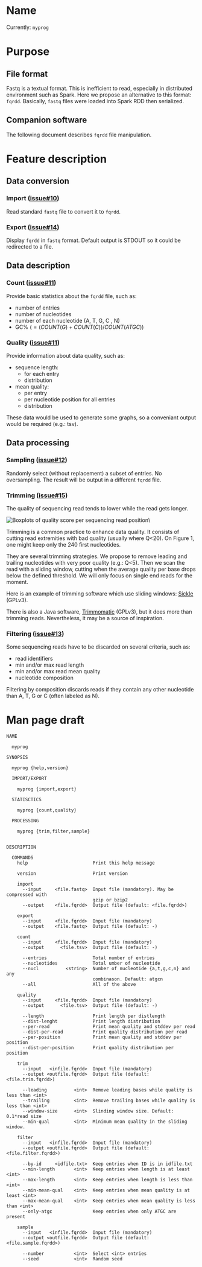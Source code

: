 # Name

Currently: `myprog`

# Purpose

## File format

Fastq is a textual format. This is inefficient to read, especially in distributed environment such as Spark.
Here we propose an alternative to this format: `fqrdd`. Basically, `fastq` files were loaded into Spark RDD then serialized.

## Companion software

The following document describes `fqrdd` file manipulation.


# Feature description

## Data conversion

### Import ([issue#10](https://github.com/keuv-grvl/fastq-serializer/issues/10))

Read standard `fastq` file to convert it to `fqrdd`.


### Export ([issue#14](https://github.com/keuv-grvl/fastq-serializer/issues/14))

Display `fqrdd` in `fastq` format. Default output is STDOUT so it could be redirected to a file.


## Data description

### Count ([issue#11](https://github.com/keuv-grvl/fastq-serializer/issues/11))

Provide basic statistics about the `fqrdd` file, such as:

- number of entries
- number of nucleotides
- number of each nucleotide (A, T, G, C , N)
- GC% ($= (COUNT(G) + COUNT(C)) / COUNT(ATGC)$)

### Quality ([issue#11](https://github.com/keuv-grvl/fastq-serializer/issues/11))

Provide information about data quality, such as:

- sequence length:
  - for each entry
  - distribution
- mean quality:
  - per entry
  - per nucleotide position for all entries
  - distribution

These data would be used to generate some graphs, so a conveniant output would be required (e.g.: tsv).


## Data processing

### Sampling ([issue#12](https://github.com/keuv-grvl/fastq-serializer/issues/12))

Randomly select (without replacement) a subset of entries. No oversampling.
The result will be output in a different `fqrdd` file.


### Trimming ([issue#15](https://github.com/keuv-grvl/fastq-serializer/issues/15))

The quality of sequencing read tends to lower while the read gets longer. 

![Boxplots of quality score per sequencing read position](http://i.imgur.com/ZEDDH.png)\

Trimming is a common practice to enhance data quality. It consists of cutting read extremities with bad quality (usually where Q<20). On Figure 1, one might keep only the 240 first nucleotides.


They are several trimming strategies. We propose to remove leading and trailing nucleotides with very poor quality (e.g.: Q<5). Then we scan the read with a sliding window, cutting when the average quality per base drops below the defined threshold. We will only focus on single end reads for the moment.


Here is an example of trimming software which use sliding windows: [Sickle](https://github.com/najoshi/sickle) (GPLv3). 

There is also a Java software, [Trimmomatic](http://www.usadellab.org/cms/?page=trimmomatic) (GPLv3), but it does more than trimming reads. Nevertheless, it may be a source of inspiration.


### Filtering ([issue#13](https://github.com/keuv-grvl/fastq-serializer/issues/13))

Some sequencing reads have to be discarded on several criteria, such as:

- read identifiers
- min and/or max read length
- min and/or max read mean quality
- nucleotide composition

Filtering by composition discards reads if they contain any other nucleotide than A, T, G or C (often labeled as N).


# Man page draft

``` 
NAME

  myprog

SYNOPSIS

  myprog {help,version}

  IMPORT/EXPORT

    myprog {import,export}

  STATISCTICS

    myprog {count,quality}

  PROCESSING

    myprog {trim,filter,sample}


DESCRIPTION

  COMMANDS
    help                        Print this help message

    version                     Print version

    import
      --input     <file.fastq>  Input file (mandatory). May be compressed with
                                gzip or bzip2
      --output    <file.fqrdd>  Output file (default: <file.fqrdd>)

    export
      --input     <file.fqrdd>  Input file (mandatory)
      --output    <file.fastq>  Output file (default: -)

    count
      --input     <file.fqrdd>  Input file (mandatory)
      --output      <file.tsv>  Output file (default: -)

      --entries                 Total number of entries
      --nucleotides             Total umber of nucleotide
      --nucl          <string>  Number of nucleotide {a,t,g,c,n} and any
                                combinason. Default: atgcn
      --all                     All of the above

    quality
      --input     <file.fqrdd>  Input file (mandatory)
      --output      <file.tsv>  Output file (default: -)

      --length                  Print length per distlength
      --dist-lenght             Print length distribution
      --per-read                Print mean quality and stddev per read
      --dist-per-read           Print quality distribution per read
      --per-position            Print mean quality and stddev per position
      --dist-per-position       Print quality distribution per position

    trim
      --input   <infile.fqrdd>  Input file (mandatory)
      --output <outfile.fqrdd>  Output file (default: <file.trim.fqrdd>)

      --leading          <int>  Remove leading bases while quality is less than <int>
      --trailing         <int>  Remove trailing bases while quality is less than <int>
      --window-size      <int>  Slinding window size. Default: 0.1*read size
      --min-qual         <int>  Minimum mean quality in the sliding window.

    filter
      --input   <infile.fqrdd>  Input file (mandatory)
      --output <outfile.fqrdd>  Output file (default: <file.filter.fqrdd>)

      --by-id     <idfile.txt>  Keep entries when ID is in idfile.txt
      --min-length       <int>  Keep entries when length is at least <int>
      --max-length       <int>  Keep entries when length is less than <int>
      --min-mean-qual    <int>  Keep entries when mean quality is at least <int>
      --max-mean-qual    <int>  Keep entries when mean quality is less than <int>
      --only-atgc               Keep entries when only ATGC are present

    sample
      --input   <infile.fqrdd>  Input file (mandatory)
      --output <outfile.fqrdd>  Output file (default: <file.sample.fqrdd>)

      --number           <int>  Select <int> entries
      --seed             <int>  Random seed
```
